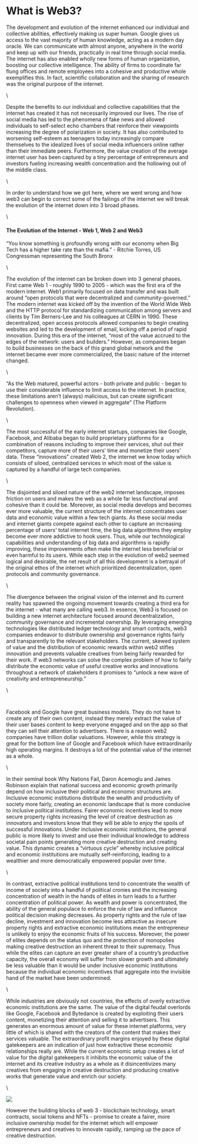 # What is Web3?

The development and evolution of the internet enhanced our individual and collective abilities, effectively making us super human. Google gives us access to the vast majority of human knowledge, acting as a modern day oracle. We can communicate with almost anyone, anywhere in the world and keep up with our friends, practically in real time through social media. The internet has also enabled wholly new forms of human organization, boosting our collective intelligence. The ability of firms to coordinate far flung offices and remote employees into a cohesive and productive whole exemplifies this. In fact, scientific collaboration and the sharing of research was the original purpose of the internet.

\


Despite the benefits to our individual and collective capabilities that the internet has created it has not necessarily improved our lives. The rise of social media has led to the phenomena of fake news and allowed individuals to self-select echo chambers that reinforce their viewpoints increasing the degree of polarization in society. It has also contributed to worsening self-esteem as teenagers today increasingly compare themselves to the idealized lives of social media influencers online rather than their immediate peers. Furthermore, the value creation of the average internet user has been captured by a tiny percentage of entrepreneurs and investors fueling increasing wealth concentration and the hollowing out of the middle class.

\


In order to understand how we got here, where we went wrong and how web3 can begin to correct some of the failings of the internet we will break the evolution of the internet down into 3 broad phases.

\


#### The Evolution of the Internet - Web 1, Web 2 and Web3

“You know something is profoundly wrong with our economy when Big Tech has a higher take rate than the mafia.” - Ritchie Torres, US Congressman representing the South Bronx

\


The evolution of the internet can be broken down into 3 general phases. First came Web 1 - roughly 1990 to 2005 - which was the first era of the modern internet. Web1 primarily focused on data transfer and was built around “open protocols that were decentralized and community-governed.” The modern internet was kicked off by the invention of the World Wide Web and the HTTP protocol for standardizing communication among servers and clients by Tim Berners-Lee and his colleagues at CERN in 1990. These decentralized, open access protocols allowed companies to begin creating websites and led to the development of email, kicking off a period of rapid innovation. During this era of the internet, “most of the value accrued to the edges of the network: users and builders.” However, as companies began to build businesses on the back of this grand global network and the internet became ever more commercialized, the basic nature of the internet changed.

\


“As the Web matured, powerful actors - both private and public - began to use their considerable influence to limit access to the internet. In practice, these limitations aren’t (always) malicious, but can create significant challenges to openness when viewed in aggregate” (The Platform Revolution).

\


The most successful of the early internet startups, companies like Google, Facebook, and Alibaba began to build proprietary platforms for a combination of reasons including to improve their services, shut out their competitors, capture more of their users’ time and monetize their users’ data. These “innovations” created Web 2, the internet we know today which consists of siloed, centralized services in which most of the value is captured by a handful of large tech companies.

\


The disjointed and siloed nature of the web2 internet landscape, imposes friction on users and makes the web as a whole far less functional and cohesive than it could be. Moreover, as social media develops and becomes ever more valuable, the current structure of the internet concentrates user data and economic value within a few tech giants. As these social media and internet giants compete against each other to capture an increasing percentage of users' total internet time, the big data algorithms they employ become ever more addictive to hook users. Thus, while our technological capabilities and understanding of big data and algorithms is rapidly improving, these improvements often make the internet less beneficial or even harmful to its users. While each step in the evolution of web2 seemed logical and desirable, the net result of all this development is a betrayal of the original ethos of the internet which prioritized decentralization, open protocols and community governance.

\


The divergence between the original vision of the internet and its current reality has spawned the ongoing movement towards creating a third era for the internet - what many are calling web3. In essence, Web3 is focused on building a new internet architecture focused around decentralization, community governance and incremental ownership. By leveraging emerging technologies like distributed ledger technology and smart contracts, web3 companies endeavor to distribute ownership and governance rights fairly and transparently to the relevant stakeholders. The current, skewed system of value and the distribution of economic rewards within web2 stifles innovation and prevents valuable creatives from being fairly rewarded for their work. If web3 networks can solve the complex problem of how to fairly distribute the economic value of useful creative works and innovations throughout a network of stakeholders it promises to “unlock a new wave of creativity and entrepreneurship.”

\


<figure><img src="https://lh4.googleusercontent.com/0t74aJRNbpuSWgeMq9vTLl7eD3wsaQJa4YDRcIhQViQyXrfDnpKucO5Yhb-1gCy8lKj__UM6VM3lqfdaawjzjP5cC7mmK73pqKdOP3JYACkgv5w47I0NlbtWRv4odB1EWwrcgcFCaWy2sYs0T5qmXA" alt=""><figcaption></figcaption></figure>

<figure><img src="https://lh6.googleusercontent.com/cHJcfzgfYzvEiDku0SFsEs11oJXzws_Eh3rTyCvea2kJ0tYD4cO0fno2qWoe9jg4VmhJDIEW6pSXeRMYKDPeACEceu6mRipz0NNr-DzZBxf1MCy7WM0FtcH-nQXK_ailku6QJRReITZw9zeeJc7hEA" alt=""><figcaption></figcaption></figure>

Facebook and Google have great business models. They do not have to create any of their own content, instead they merely extract the value of their user bases content to keep everyone engaged and on the app so that they can sell their attention to advertisers. There is a reason web2 companies have trillion dollar valuations. However, while this strategy is great for the bottom line of Google and Facebook which have extraordinarily high operating margins. It destroys a lot of the potential value of the internet as a whole.

\


In their seminal book Why Nations Fail, Daron Acemoglu and James Robinson explain that national success and economic growth primarily depend on how inclusive their political and economic structures are. Inclusive economic institutions distribute the wealth and productivity of society more fairly, creating an economic landscape that is more conducive to inclusive political institutions. Fairer economic incentives lead to more secure property rights increasing the level of creative destruction as innovators and investors know that they will be able to enjoy the spoils of successful innovations. Under inclusive economic institutions, the general public is more likely to invest and use their individual knowledge to address societal pain points generating more creative destruction and creating value. This dynamic creates a “virtuous cycle” whereby inclusive political and economic institutions are mutually self-reinforcing, leading to a wealthier and more democratically empowered popular over time.

\


In contrast, extractive political institutions tend to concentrate the wealth of income of society into a handful of political cronies and the increasing concentration of wealth in the hands of elites in turn leads to a further concentration of political power. As wealth and power is concentrated, the ability of the general populace to enforce the rule of law and influence political decision making decreases. As property rights and the rule of law decline, investment and innovation become less attractive as insecure property rights and extractive economic institutions mean the entrepreneur is unlikely to enjoy the economic fruits of his success. Moreover, the power of elites depends on the status quo and the protection of monopolies making creative destruction an inherent threat to their supremacy. Thus while the elites can capture an ever greater share of a country’s productive capacity, the overall economy will suffer from slower growth and ultimately be less valuable than it would be under inclusive economic institutions because the individual economic incentives that aggregate into the invisible hand of the market have been undermined.

\


While industries are obviously not countries, the effects of overly extractive economic institutions are the same. The value of the digital feudal overlords like Google, Facebook and Bytedance is created by exploiting their users content, monetizing their attention and selling it to advertisers. This generates an enormous amount of value for these internet platforms, very little of which is shared with the creators of the content that makes their services valuable. The extraordinary profit margins enjoyed by these digital gatekeepers are an indication of just how extractive these economic relationships really are. While the current economic setup creates a lot of value for the digital gatekeepers it inhibits the economic value of the internet and its creative industry as a whole as it disincentivizes many creatives from engaging in creative destruction and producing creative works that generate value and enrich our society.

\


![](https://lh4.googleusercontent.com/kggrlz1CCahVf2SXsYqRt2VaMbDGWGHYG4OfQ5zaYBqWuzhGHn\_MSVrL0jcplhy4i4PMRX4bSYoYLZ6V6ghUapf4miL-VEOtYS3KiDbaf8fXOC0fDrKJ6aQulEPI7zytB2Q0GtK6LHBmTKFpt9mWpg)

However the building blocks of web 3 - blockchain technology, smart contracts, social tokens and NFTs - promise to create a fairer, more inclusive ownership model for the internet which will empower entrepreneurs and creatives to innovate rapidly, ramping up the pace of creative destruction.



